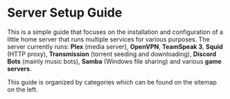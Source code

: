 # Server Setup Guide

This is a simple guide that focuses on the installation and configuration of a little home server that runs multiple services for various purposes. The server currently runs: **Plex** (media server), **OpenVPN**, **TeamSpeak 3**, **Squid** (HTTP proxy), **Transmission** (torrent seeding and downloading), **Discord Bots** (mainly music bots), **Samba** (Windows file sharing) and various **game servers**.

This guide is organized by categories which can be found on the sitemap on the left.
